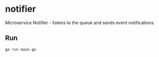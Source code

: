 # notifier
Microservice Notifier - listens to the queue and sends event notifications.

## Run 

```
go run main.go
```
